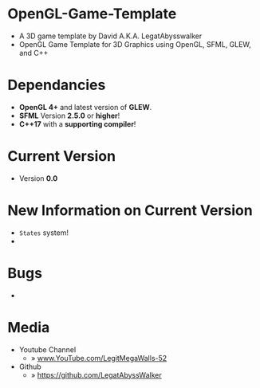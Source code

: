# OpenGL-Game-Template
* A 3D game template by David A.K.A. LegatAbysswalker
* OpenGL Game Template for 3D Graphics using OpenGL, SFML, GLEW, and C++

# Dependancies
* **OpenGL 4+** and latest version of **GLEW**. 
* **SFML** Version **2.5.0** or **higher**!
* **C++17** with a **supporting compiler**!

# Current Version
* Version **0.0**

# New Information on Current Version
* `States` system!
* 

# Bugs
* 

# Media
* Youtube Channel                
  - » www.YouTube.com/LegitMegaWalls-52
* Github                         
  - » https://github.com/LegatAbyssWalker
